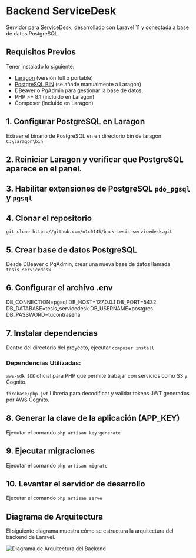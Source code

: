 # Backend ServiceDesk

Servidor para ServiceDesk, desarrollado con Laravel 11 y conectada a base de datos PostgreSQL.

## Requisitos Previos

Tener instalado lo siguiente:

- [Laragon](https://laragon.org/) (versión full o portable)
- [PostgreSQL BIN](https://www.enterprisedb.com/download-postgresql-binaries) (se añade manualmente a Laragon)
- DBeaver o PgAdmin para gestionar la base de datos.
- PHP >= 8.1 (incluido en Laragon)
- Composer (incluido en Laragon)

## 1. Configurar PostgreSQL en Laragon

Extraer el binario de PostgreSQL en en directorio bin de laragon `C:\laragon\bin`

## 2. Reiniciar Laragon y verificar que PostgreSQL aparece en el panel.

## 3. Habilitar extensiones de PostgreSQL `pdo_pgsql` y `pgsql`

## 4. Clonar el repositorio

`git clone https://github.com/n1c0145/back-tesis-servicedesk.git`

## 5. Crear base de datos PostgreSQL

Desde DBeaver o PgAdmin, crear una nueva base de datos llamada `tesis_servicedesk`

## 6. Configurar el archivo .env

DB_CONNECTION=pgsql
DB_HOST=127.0.0.1
DB_PORT=5432
DB_DATABASE=tesis_servicedesk
DB_USERNAME=postgres
DB_PASSWORD=tucontraseña

## 7. Instalar dependencias

Dentro del directorio del proyecto, ejecutar `composer install`

### Dependencias Utilizadas:

`aws-sdk SDK` oficial para PHP que permite trabajar con servicios como S3 y Cognito.

`firebase/php-jwt` Librería para decodificar y validar tokens JWT generados por AWS Cognito.

## 8. Generar la clave de la aplicación (APP_KEY)

Ejecutar el comando `php artisan key:generate`

## 9. Ejecutar migraciones

Ejecutar el comando `php artisan migrate`

## 10. Levantar el servidor de desarrollo

Ejecutar el comando `php artisan serve`

## Diagrama de Arquitectura

El siguiente diagrama muestra cómo se estructura la arquitectura del backend de Laravel.

![Diagrama de Arquitectura del Backend](./readme-assets/arquitectura-tesis-back.png)